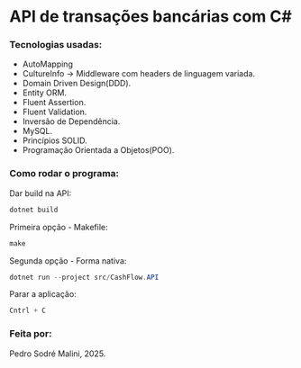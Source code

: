 # API de transações bancárias com C#
### Tecnologias usadas:
+ AutoMapping
+ CultureInfo -> Middleware com headers de linguagem variada.
+ Domain Driven Design(DDD).
+ Entity ORM.
+ Fluent Assertion.
+ Fluent Validation.
+ Inversão de Dependência.
+ MySQL.
+ Princípios SOLID.
+ Programação Orientada a Objetos(POO).
### Como rodar o programa:
Dar build na API:<br>
```csharp
dotnet build
```
Primeira opção - Makefile:<br>
```csharp
make
```
Segunda opção - Forma nativa:<br>
```csharp
dotnet run --project src/CashFlow.API
```
Parar a aplicação:<br>
```csharp
Cntrl + C
```
### Feita por:
Pedro Sodré Malini, 2025.

